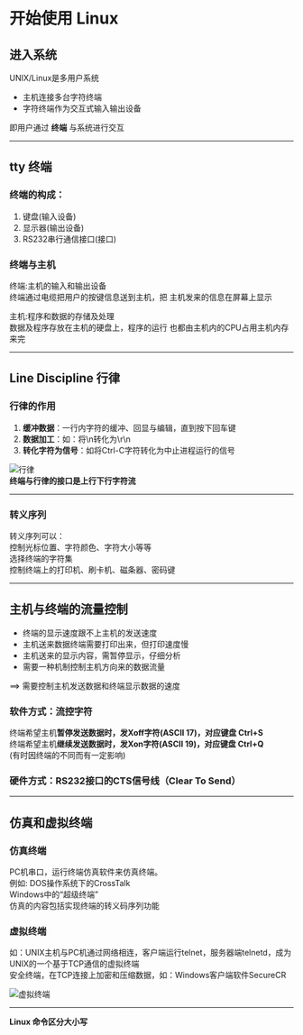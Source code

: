 # 开始使用 Linux  
## 进入系统  
UNIX/Linux是多用户系统  
* 主机连接多台字符终端  
* 字符终端作为交互式输入输出设备  

即用户通过 **终端** 与系统进行交互  

--------

## tty 终端  
### 终端的构成：  
1. 键盘(输入设备)  
2. 显示器(输出设备)  
3. RS232串行通信接口(接口)  

### 终端与主机  
终端:主机的输入和输出设备  
终端通过电缆把用户的按键信息送到主机，把
主机发来的信息在屏幕上显示  

主机:程序和数据的存储及处理  
数据及程序存放在主机的硬盘上，程序的运行
也都由主机内的CPU占用主机内存来完  

--------

## Line Discipline 行律  
### 行律的作用  
1. **缓冲数据**：一行内字符的缓冲、回显与编辑，直到按下回车键  
2. **数据加工**：如：将\n转化为\r\n  
3. **转化字符为信号**：如将Ctrl-C字符转化为中止进程运行的信号  

![行律](img/LineDiscipline.png)  
**终端与行律的接口是上行下行字符流**  

------------

### 转义序列  
转义序列可以：  
控制光标位置、字符颜色、字符大小等等  
选择终端的字符集  
控制终端上的打印机、刷卡机、磁条器、密码键  

-----------

## 主机与终端的流量控制  
* 终端的显示速度跟不上主机的发送速度  
* 主机送来数据终端需要打印出来，但打印速度慢  
* 主机送来的显示内容，需暂停显示，仔细分析  
* 需要一种机制控制主机方向来的数据流量  

==> 需要控制主机发送数据和终端显示数据的速度  

### 软件方式：流控字符  
终端希望主机**暂停发送数据时，发Xoff字符(ASCII 17)，对应键盘 Ctrl+S**  
终端希望主机**继续发送数据时，发Xon字符(ASCII 19)，对应键盘 Ctrl+Q**  
(有时因终端的不同而有一定影响)  

### 硬件方式：RS232接口的CTS信号线（Clear To Send）

------------

## 仿真和虚拟终端  
### 仿真终端  
PC机串口，运行终端仿真软件来仿真终端。  
例如: DOS操作系统下的CrossTalk  
Windows中的“超级终端”  
仿真的内容包括实现终端的转义码序列功能  

### 虚拟终端  
如：UNIX主机与PC机通过网络相连，客户端运行telnet，服务器端telnetd，成为UNIX的一个基于TCP通信的虚拟终端  
安全终端，在TCP连接上加密和压缩数据，如：Windows客户端软件SecureCR  

![虚拟终端](img/VirtualTerminal.png)

----------

**Linux 命令区分大小写**